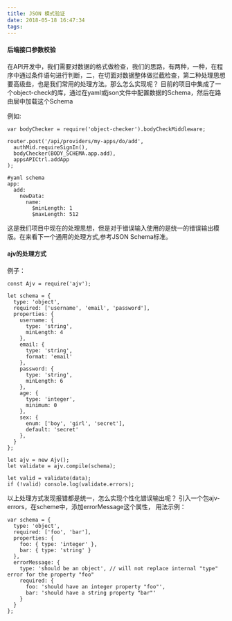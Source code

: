 ```yaml
---
title: JSON 模式验证
date: 2018-05-18 16:47:34
tags:
---
```

#### 后端接口参数校验
在API开发中，我们需要对数据的格式做检查，我们的思路，有两种，一种，在程序中通过条件语句进行判断，二，在切面对数据整体做拦截检查，第二种处理思想要高级些，也是我们常用的处理方法。那么怎么实现呢？
目前的项目中集成了一个object-check的库，通过在yaml或json文件中配置数据的Schema，然后在路由层中加载这个Schema

例如:
```
var bodyChecker = require('object-checker').bodyCheckMiddleware;

router.post('/api/providers/my-apps/do/add',
  authMid.requireSignIn(),
  bodyChecker(BODY_SCHEMA.app.add),
  appsAPICtrl.addApp
);

#yaml schema
app:
  add:
    newData:
      name:
        $minLength: 1
        $maxLength: 512
```
这是我们项目中现在的处理思想，但是对于错误输入使用的是统一的错误输出模版。在来看下一个通用的处理方式,参考JSON Schema标准。

#### ajv的处理方式
例子：
```
const Ajv = require('ajv');

let schema = {
  type: 'object',
  required: ['username', 'email', 'password'],
  properties: {
    username: {
      type: 'string',
      minLength: 4
    },
    email: {
      type: 'string',
      format: 'email'
    },
    password: {
      type: 'string',
      minLength: 6
    },
    age: {
      type: 'integer',
      minimum: 0
    },
    sex: {
      enum: ['boy', 'girl', 'secret'],
      default: 'secret'
    },
  }
};

let ajv = new Ajv();
let validate = ajv.compile(schema);

let valid = validate(data);
if (!valid) console.log(validate.errors);
```

以上处理方式发现报错都是统一，怎么实现个性化错误输出呢？
引入一个包ajv-errors，在scheme中，添加errorMessage这个属性，
用法示例：
```
var schema = {
  type: 'object',
  required: ['foo', 'bar'],
  properties: {
    foo: { type: 'integer' },
    bar: { type: 'string' }
  },
  errorMessage: {
    type: 'should be an object', // will not replace internal "type" error for the property "foo"
    required: {
      foo: 'should have an integer property "foo"',
      bar: 'should have a string property "bar"'
    }
  }
};
```

